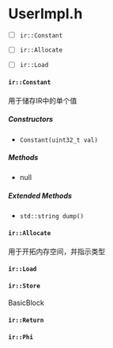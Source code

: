 
# UserImpl.h

- [ ] `ir::Constant`
- [ ] `ir::Allocate`
- [ ] `ir::Load`
 

#### `ir::Constant`

  用于储存IR中的单个值
  
  ##### Constructors
  - `Constant(uint32_t val)`
  ##### Methods
  - null
  ##### Extended Methods
  - `std::string dump()`



  

#### `ir::Allocate`

  用于开拓内存空间，并指示类型

#### `ir::Load`
  


#### `ir::Store`

BasicBlock
#### `ir::Return`


#### `ir::Phi`